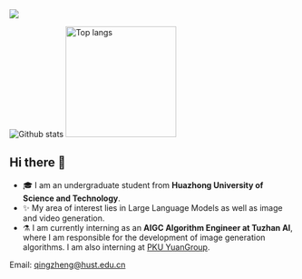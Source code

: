 <img src="https://visitor-badge.laobi.icu/badge?page_id=https://github.com/qqingzheng" align="bottom"/>

<img src="https://github-readme-stats.vercel.app/api?username=qqingzheng&show_icons=true" alt="Github stats"/> <img src="https://github-readme-stats.vercel.app/api/top-langs/?username=qqingzheng&layout=compact" alt="Top langs" height="195"/>
<!--  <img src="https://github-readme-stats.vercel.app/api?username=npurson&show_icons=true&hide=issues" alt="Github stats" height="170"/> <img src="https://github-readme-stats.vercel.app/api/top-langs/?username=npurson&layout=compact" alt="Top langs" height="170"/> -->

## Hi there 👋

- 🎓 I am an undergraduate student from **Huazhong University of Science and Technology**.
- ✨ My area of interest lies in Large Language Models as well as image and video generation.
- ⚗️ I am currently interning as an **AIGC Algorithm Engineer at Tuzhan AI**, where I am responsible for the development of image generation algorithms. I am also interning at [PKU YuanGroup](https://github.com/PKU-YuanGroup).

Email: qingzheng@hust.edu.cn

